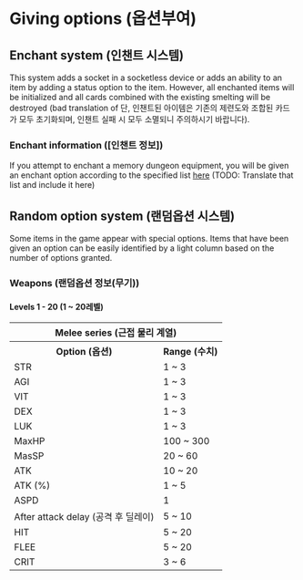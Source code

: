 # Giving options (옵션부여)

## Enchant system (인챈트 시스템)

This system adds a socket in a socketless device or adds an ability to an item by adding a status option to the item. However, all enchanted items will be initialized and all cards combined with the existing smelting will be destroyed (bad translation of 단, 인챈트된 아이템은 기존의 제련도와 조합된 카드가 모두 초기화되며, 인챈트 실패 시 모두 소멸되니 주의하시기 바랍니다).

### Enchant information ([인챈트 정보])

If you attempt to enchant a memory dungeon equipment, you will be given an enchant option according to the specified list [here](http://roz.gnjoy.com/news/update/View.asp?seq=13&curpage=1#%EC%9D%B8%EC%B1%88) (TODO: Translate that list and include it here)

## Random option system (랜덤옵션 시스템)

Some items in the game appear with special options. Items that have been given an option can be easily identified by a light column based on the number of options granted.

### Weapons (랜덤옵션 정보(무기))

#### Levels 1 - 20 (1 ~ 20레벨)

<table>
  <thead>
    <tr>
      <th colspan="2">Melee series (근접 물리 계열)</th>
    </tr>
  </thead>
  <tbody>
    <tr>
      <th>Option (옵션)</th>
      <th>Range (수치)</th>
    </tr>
    <tr>
      <td>STR</td>
      <td>1 ~ 3</td>
    </tr>
    <tr>
      <td>AGI</td>
      <td>1 ~ 3</td>
    </tr>
    <tr>
      <td>VIT</td>
      <td>1 ~ 3</td>
    </tr>
    <tr>
      <td>DEX</td>
      <td>1 ~ 3</td>
    </tr>
    <tr>
      <td>LUK</td>
      <td>1 ~ 3</td>
    </tr>
    <tr>
      <td>MaxHP</td>
      <td>100 ~ 300</td>
    </tr>
    <tr>
      <td>MasSP</td>
      <td>20 ~ 60</td>
    </tr>
    <tr>
      <td>ATK</td>
      <td>10 ~ 20</td>
    </tr>
    <tr>
      <td>ATK (%)</td>
      <td>1 ~ 5</td>
    </tr>
    <tr>
      <td>ASPD</td>
      <td>1</td>
    </tr>
    <tr>
      <td>After attack delay (공격 후 딜레이)</td>
      <td>5 ~ 10</td>
    </tr>
    <tr>
      <td>HIT</td>
      <td>5 ~ 20</td>
    </tr>
    <tr>
      <td>FLEE</td>
      <td>5 ~ 20</td>
    </tr>
    <tr>
      <td>CRIT</td>
      <td>3 ~ 6</td>
    </tr>
  </tbody>
</table>